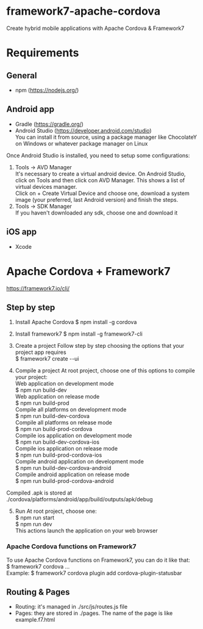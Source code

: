 # framework7-apache-cordova
Create hybrid mobile applications with Apache Cordova & Framework7

# Requirements
## General
- npm (https://nodejs.org/)

## Android app
- Gradle (https://gradle.org/)
- Android Studio (https://developer.android.com/studio)  
You can install it from source, using a package manager like ChocolateY on Windows or whatever package manager on Linux
  
Once Android Studio is installed, you need to setup some configurations:  
1. Tools -> AVD Manager  
It's necessary to create a virtual android device. On Android Studio, click on Tools and then click con AVD Manager. This shows a list of virtual devices manager.  
Click on + Create Virtual Device and choose one, download a system image (your preferred, last Android version) and finish the steps.  
2. Tools -> SDK Manager  
If you haven't downloaded any sdk, choose one and download it

## iOS app
- Xcode

# Apache Cordova + Framework7
https://framework7.io/cli/

## Step by step
1. Install Apache Cordova
	$ npm install -g cordova

2. Install framework7
	$ npm install -g framework7-cli

3. Create a project
	Follow step by step choosing the options that your project app requires  
	$ framework7 create --ui

4. Compile a project
	At root project, choose one of this options to compile your project:  
	Web application on development mode  
	$ npm run build-dev  
	Web application on release mode  
	$ npm run build-prod  
	Compile all platforms on development mode  
	$ npm run build-dev-cordova  
	Compile all platforms on release mode  
	$ npm run build-prod-cordova  
	Compile ios application on development mode  
	$ npm run build-dev-cordova-ios  
	Compile ios application on release mode  
	$ npm run build-prod-cordova-ios  
	Compile android application on development mode  
	$ npm run build-dev-cordova-android  
	Compile android application on release mode  
	$ npm run build-prod-cordova-android  

Compiled .apk is stored at ./cordova/platforms/android/app/build/outputs/apk/debug

5. Run
	At root project, choose one:  
	$ npm run start  
	$ npm run dev  
	This actions launch the application on your web browser

### Apache Cordova functions on Framework7
To use Apache Cordova functions on Framework7, you can do it like that:  
$ framework7 cordova ...  
Example: $ framework7 cordova plugin add cordova-plugin-statusbar

## Routing & Pages
- Routing: it's managed in ./src/js/routes.js file
- Pages: they are stored in ./pages. The name of the page is like example.f7.html